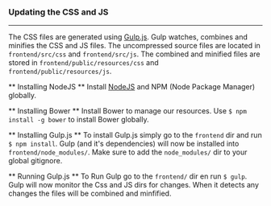 ### Updating the CSS and JS
***
The CSS files are generated using [Gulp.js](http://gulpjs.com). Gulp watches, combines and minifies the CSS and JS files.
The uncompressed source files are located in `frontend/src/css` and `frontend/src/js`. The combined and minified files are stored in `frontend/public/resources/css` and `frontend/public/resources/js`.

** Installing NodeJS **
Install [NodeJS](http://nodejs.org/) and NPM (Node Package Manager) globally.

** Installing Bower **
Install Bower to manage our resources. Use `$ npm install -g bower` to install Bower globally.

** Installing Gulp.js **
To install Gulp.js simply go to the `frontend` dir and run `$ npm install`. Gulp (and it's dependencies) will now be installed
into `frontend/node_modules/`. Make sure to add the `node_modules/` dir to your global gitignore.

** Running Gulp.js **
To Run Gulp go to the `frontend/` dir en run `$ gulp`. Gulp will now monitor the Css and JS dirs for changes. When it detects any changes the files will be combined and minfified.
